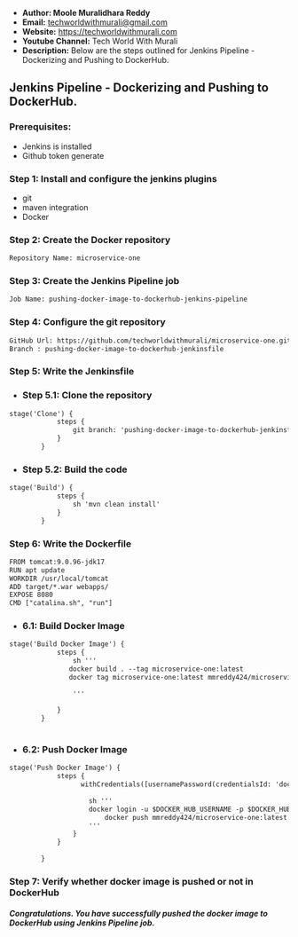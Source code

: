 + <b>Author: Moole Muralidhara Reddy</b></br>
+ <b>Email:</b> techworldwithmurali@gmail.com</br>
+ <b>Website:</b> https://techworldwithmurali.com </br>
+ <b>Youtube Channel:</b> Tech World With Murali</br>
+ <b>Description:</b> Below are the steps outlined for Jenkins Pipeline - Dockerizing and Pushing to DockerHub.</br>

## Jenkins Pipeline - Dockerizing and Pushing to DockerHub.

### Prerequisites:
+ Jenkins is installed
+  Github token generate

### Step 1: Install and configure the jenkins plugins
 + git
 + maven integration
 + Docker

### Step 2: Create the Docker repository
```xml
Repository Name: microservice-one
```

### Step 3: Create the Jenkins Pipeline job
```xml
Job Name: pushing-docker-image-to-dockerhub-jenkins-pipeline
```
### Step 4: Configure the git repository
```xml
GitHub Url: https://github.com/techworldwithmurali/microservice-one.git
Branch : pushing-docker-image-to-dockerhub-jenkinsfile
```


### Step 5: Write the Jenkinsfile
  + ### Step 5.1: Clone the repository 
```xml
stage('Clone') {
            steps {
                git branch: 'pushing-docker-image-to-dockerhub-jenkinsfile', credentialsId: 'github-credentials', url: 'https://github.com/techworldwithmurali/microservice-one.git'
            }
        }
```
  + ### Step 5.2: Build the code
```xml
stage('Build') {
            steps {
                sh 'mvn clean install'
            }
        }
```
### Step 6: Write the Dockerfile
```xml
FROM tomcat:9.0.96-jdk17
RUN apt update
WORKDIR /usr/local/tomcat
ADD target/*.war webapps/
EXPOSE 8080
CMD ["catalina.sh", "run"]
```
  + ### 6.1: Build Docker Image
```xml
stage('Build Docker Image') {
            steps {
                sh '''
               docker build . --tag microservice-one:latest
               docker tag microservice-one:latest mmreddy424/microservice-one:latest
                
                '''
                
            }
        }
   
```
+ ###  6.2: Push Docker Image
```xml
stage('Push Docker Image') {
            steps {
                  withCredentials([usernamePassword(credentialsId: 'dockerhub-cred', passwordVariable: 'DOCKER_HUB_PASSWORD', usernameVariable: 'DOCKER_HUB_USERNAME')]) {
       
                    sh '''
                    docker login -u $DOCKER_HUB_USERNAME -p $DOCKER_HUB_PASSWORD
                        docker push mmreddy424/microservice-one:latest
                    '''
                }
            } 
            
        }
```


### Step 7: Verify whether docker image is pushed or not in DockerHub

##### Congratulations. You have successfully pushed the docker image to DockerHub using Jenkins Pipeline job.

